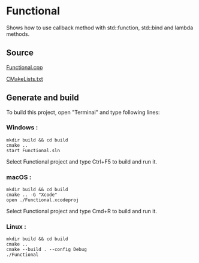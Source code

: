 # Functional

Shows how to use callback method with std::function, std::bind and lambda methods.

## Source

[Functional.cpp](Functional.cpp)

[CMakeLists.txt](CMakeLists.txt)

## Generate and build

To build this project, open "Terminal" and type following lines:

### Windows :

``` shell
mkdir build && cd build
cmake .. 
start Functional.sln
```

Select Functional project and type Ctrl+F5 to build and run it.

### macOS :

``` shell
mkdir build && cd build
cmake .. -G "Xcode"
open ./Functional.xcodeproj
```

Select Functional project and type Cmd+R to build and run it.

### Linux :

``` shell
mkdir build && cd build
cmake .. 
cmake --build . --config Debug
./Functional
```
